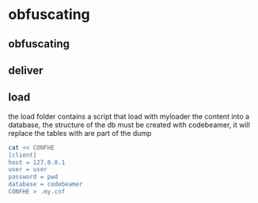 # obfuscating
## obfuscating
## deliver
## load

the load folder contains a script that load with myloader the content into a database, the structure of the db must be created with codebeamer, it will replace the tables with are part of the dump


```bash
cat << CONFHE
[client]
host = 127.0.0.1
user = user
password = pwd
database = codebeamer
CONFHE > .my.cnf 
```
